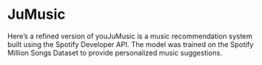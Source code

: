 # JuMusic
Here’s a refined version of youJuMusic is a music recommendation system built using the Spotify Developer API. The model was trained on the Spotify Million Songs Dataset to provide personalized music suggestions.
